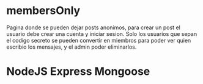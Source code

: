 # membersOnly

Pagina donde se pueden dejar posts anonimos, para crear un post el usuario debe crear una cuenta y iniciar sesion. Solo los usuarios que sepan el codigo secreto se pueden convertir en miembros para poder ver quien escribio los mensajes, y el admin poder eliminarlos.

# NodeJS Express Mongoose
